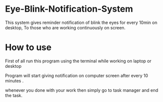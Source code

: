 # Eye-Blink-Notification-System
This system gives reminder notification of blink the eyes for every 10min on desktop, To those who are working continuously on screen.

# How to use 
First of all run this program using the terminal while working on laptop or desktop

Program will start giving notification on computer screen after every 10 minutes .

whenever you done with your work then simply go to task manager and end the task.
